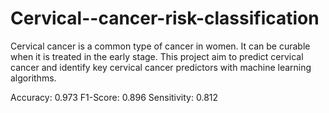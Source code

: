 # Cervical--cancer-risk-classification

Cervical cancer is a common type of cancer in women. It can be curable when it is treated in the early stage. This project aim to predict cervical cancer and identify key cervical cancer predictors with machine learning algorithms. 

Accuracy: 0.973
F1-Score: 0.896
Sensitivity: 0.812
